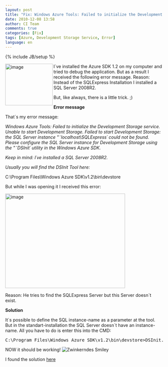 ```yaml
---
layout: post
title: "Fix: Windows Azure Tools: Failed to initialize the Development Storage Service"
date: 2010-12-08 13:58
author: CI Team
comments: true
categories: [Fix]
tags: [Azure, Development Storage Service, Error]
language: en
---
```

{% include JB/setup %}


<p><img title="image" border="0" alt="image" align="left" src="{{BASE_PATH}}/assets/wp-images-de/image_thumb291.png" width="151" height="133" />I´ve installed the Azure SDK 1.2 on my computer and tried to debug the application. But as a result I received the following error message. Reason: Instead of the SQLExpress Installation I installed a SQL Server 2008R2.</p>
<p>But, like always, there is a little trick. ;)</p>  
  

<p><b>Error message</b></p>  

<p>That´s my error message:</p>
<p><em>Windows Azure Tools: Failed to initialize the Development Storage service. Unable to start Development Storage. Failed to start Development Storage: the SQL Server instance "˜localhost\SQLExpress´ could not be found.&#160;&#160; Please configure the SQL Server instance for Development Storage using the "˜DSInit´ utility in the Windows Azure SDK.</em></p>
<p><em>Keep in mind: I´ve installed a SQL Server 2008R2.</em></p>
<p><em></em></p>
<p><em>Usually you will find the DSInit Tool here:</em></p>
<p><em></em></p>
<p>C:\Program Files\Windows Azure SDK\v1.2\bin\devstore</p>
<p>But while I was opening it I received this error: </p>
<p><img title="image" border="0" alt="image" src="{{BASE_PATH}}/assets/wp-images-de/image_thumb292.png" width="382" height="302" /></p>  
<p>Reason: He tries to find the SQLExpress Server but this Server doesn´t exist. </p>
<p><b>Solution</b></p>
<p>It´s possible to define the SQL instance-name as a parameter at the tool. But in the standart-installation the SQL Server doesn´t have an instance-name. All you have to do is enter this into the CMD:</p>  <div style="padding-bottom: 0px; margin: 0px; padding-left: 0px; padding-right: 0px; display: inline; float: none; padding-top: 0px" id="scid:812469c5-0cb0-4c63-8c15-c81123a09de7:de07bfb5-e670-44c5-9987-cdcbb34c66a9" class="wlWriterEditableSmartContent"><pre name="code" class="c#">C:\Program Files\Windows Azure SDK\v1.2\bin\devstore&gt;DSInit.exe /sqlinstance:</pre></div>

<p>NOW it should be working! <img style="border-bottom-style: none; border-right-style: none; border-top-style: none; border-left-style: none" class="wlEmoticon wlEmoticon-winkingsmile" alt="Zwinkerndes Smiley" src="{{BASE_PATH}}/assets/wp-images-en/wlEmoticon-winkingsmile4.png" /></p>

<p>I found the solution <a href="http://suntsu.ch/serendipity/index.php?/archives/190-Visual-Studio-2010-Problem-Windows-Azure-Tools-Failed-to-initialize-the-Development-Storage-service..html">here</a></p>
